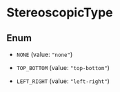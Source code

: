 
# StereoscopicType

## Enum


* `NONE` (value: `"none"`)

* `TOP_BOTTOM` (value: `"top-bottom"`)

* `LEFT_RIGHT` (value: `"left-right"`)



